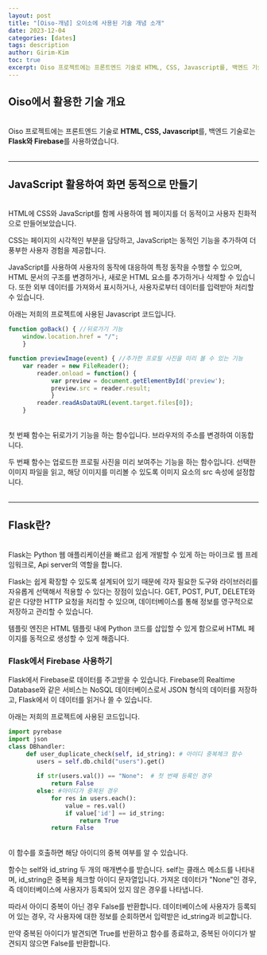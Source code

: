 ```yaml
---
layout: post
title: "[Oiso-개념] 오이소에 사용된 기술 개념 소개"
date: 2023-12-04
categories: [dates]
tags: description
author: Girim-Kim
toc: true
excerpt: Oiso 프로젝트에는 프론트엔드 기술로 HTML, CSS, Javascript를, 백엔드 기술로는 Flask와 Firebase를 사용하였습니다. ...
---
```


## Oiso에서 활용한 기술 개요
<br>
 Oiso 프로젝트에는 프론트엔드 기술로 <b>HTML, CSS, Javascript</b>를, 백엔드 기술로는 <b>Flask와 Firebase</b>를 사용하였습니다. 
<br><br>

---

## JavaScript 활용하여 화면 동적으로 만들기
<br> 
HTML에 CSS와 JavaScript를 함께 사용하여 웹 페이지를 더 동적이고 사용자 친화적으로 만들어보았습니다.<br> 

CSS는 페이지의 시각적인 부분을 담당하고, JavaScript는 동적인 기능을 추가하여 더 풍부한 사용자 경험을 제공합니다.<br> 

JavaScript를 사용하여 사용자의 동작에 대응하여 특정 동작을 수행할 수 있으며, HTML 문서의 구조를 변경하거나, 새로운 HTML 요소를 추가하거나 삭제할 수 있습니다. 또한 외부 데이터를 가져와서 표시하거나, 사용자로부터 데이터를 입력받아 처리할 수 있습니다. <br> 

아래는 저희의 프로젝트에 사용된 Javascript 코드입니다.<br>

```javascript
function goBack() { //뒤로가기 기능
    window.location.href = "/";
    }

function previewImage(event) { //추가한 프로필 사진을 미리 볼 수 있는 기능
    var reader = new FileReader();
        reader.onload = function() {
            var preview = document.getElementById('preview');
            preview.src = reader.result;
            }
        reader.readAsDataURL(event.target.files[0]);
    }
```
<br>
첫 번째 함수는 뒤로가기 기능을 하는 함수입니다. 브라우저의 주소를 변경하여 이동합니다. <br>

두 번째 함수는 업로드한 프로필 사진을 미리 보여주는 기능을 하는 함수입니다. 선택한 이미지 파일을 읽고, 해당 이미지를 미리볼 수 있도록 이미지 요소의 src 속성에 설정합니다. <br><br>
 
---

## Flask란?
<br>
Flask는 Python 웹 애플리케이션을 빠르고 쉽게 개발할 수 있게 하는 마이크로 웹 프레임워크로, Api server의 역할을 합니다.<br>

Flask는 쉽게 확장할 수 있도록 설계되어 있기 때문에 각자 필요한 도구와 라이브러리를 자유롭게 선택해서 적용할 수 있다는 장점이 있습니다. GET, POST, PUT, DELETE와 같은 다양한 HTTP 요청을 처리할 수 있으며, 데이터베이스를 통해 정보를 영구적으로 저장하고 관리할 수 있습니다.<br>

템플릿 엔진은 HTML 템플릿 내에 Python 코드를 삽입할 수 있게 함으로써 HTML 페이지를 동적으로 생성할 수 있게 해줍니다. <br>

### Flask에서 Firebase 사용하기

Flask에서 Firebase로 데이터를 주고받을 수 있습니다. Firebase의 Realtime Database와 같은 서비스는 NoSQL 데이터베이스로서 JSON 형식의 데이터를 저장하고, Flask에서 이 데이터를 읽거나 쓸 수 있습니다. <br> 

아래는 저희의 프로젝트에 사용된 코드입니다.<br>

```python
import pyrebase
import json
class DBhandler:
     def user_duplicate_check(self, id_string): # 아이디 중복체크 함수
        users = self.db.child("users").get()
        
        if str(users.val()) == "None":  # 첫 번째 등록인 경우
            return False
        else: #아이디가 중복된 경우
            for res in users.each():
                value = res.val()
                if value['id'] == id_string:
                    return True
            return False

```
<br>
이 함수를 호출하면 해당 아이디의 중복 여부를 알 수 있습니다. <br> 

함수는 self와 id_string 두 개의 매개변수를 받습니다. self는 클래스 메소드를 나타내며, id_string은 중복을 체크할 아이디 문자열입니다. 
가져온 데이터가 "None"인 경우, 즉 데이터베이스에 사용자가 등록되어 있지 않은 경우를 나타냅니다. <br> 

따라서 아이디 중복이 아닌 경우 False를 반환합니다. 데이터베이스에 사용자가 등록되어 있는 경우, 각 사용자에 대한 정보를 순회하면서 입력받은 id_string과 비교합니다. <br>

만약 중복된 아이디가 발견되면 True를 반환하고 함수를 종료하고, 중복된 아이디가 발견되지 않으면 False를 반환합니다.
 
